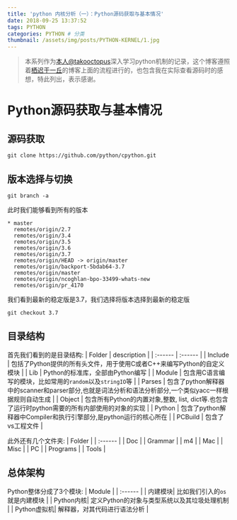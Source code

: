 ```yaml
---
title: 'python 内核分析（一）：Python源码获取与基本情况'
date: 2018-09-25 13:37:52
tags: PYTHON
categories: PYTHON # 分类
thumbnail: /assets/img/posts/PYTHON-KERNEL/1.jpg
---
```


>本系列作为[本人@takooctopus](https://takooctopus.github.io/ "TAKONOHEYA")深入学习python机制的记录，这个博客遵照着[栖迟于一丘](https://www.hongweipeng.com/ "栖迟于一丘")的博客上面的流程进行的，也包含我在实际查看源码时的感想，特此列出，表示感谢。

# Python源码获取与基本情况

## 源码获取
```language-git
git clone https://github.com/python/cpython.git
```
## 版本选择与切换
```language-git
git branch -a
```

此时我们能够看到所有的版本
```language-bash
* master
  remotes/origin/2.7
  remotes/origin/3.4
  remotes/origin/3.5
  remotes/origin/3.6
  remotes/origin/3.7
  remotes/origin/HEAD -> origin/master
  remotes/origin/backport-5bdab64-3.7
  remotes/origin/master
  remotes/origin/ncoghlan-bpo-33499-whats-new
  remotes/origin/pr_4170
 ```

 我们看到最新的稳定版是3.7，我们选择将版本选择到最新的稳定版
 ```language-git
git checkout 3.7
 ```

## 目录结构
首先我们看到的是目录结构:
| Folder  | description |
| :------ | :------ |
|  Include  | 包括了Python提供的所有头文件，用于使用C或者C++来编写Python的自定义模块  |
|  Lib  | Python的标准库，全部由Python编写  |
|  Module |  包含用C语言编写的模块，比如常用的`random`以及`stringIO`等  |
|  Parses |  包含了python解释器中的scanner和parser部分,也就是词法分析和语法分析部分,一个类似yacc一样根据规则自动生成  |
|  Object |  包含所有Python的内置对象,整数, list, dict等.也包含了运行时python需要的所有内部使用的对象的实现 |
|  Python |  包含了python解释器中Compiler和执行引擎部分,是python运行的核心所在  |
|  PCBuild  | 包含了vs工程文件  |

此外还有几个文件夹:
|  Folder |
|  :------  |
|  Doc  | 
|  Grammar  |
|  m4 |
|  Mac  |
|  Misc |
|  PC |
|  Programs |
|  Tools  |

## 总体架构
Python整体分成了3个模块:
|  Module |
|  :------  |
|  内建模块|  比如我们引入的`os`就是内建模块 |
|  Python内核|  定义Python的对象与类型系统以及其垃圾处理机制 |
|  Python虚拟机|  解释器，对其代码进行语法分析 |
